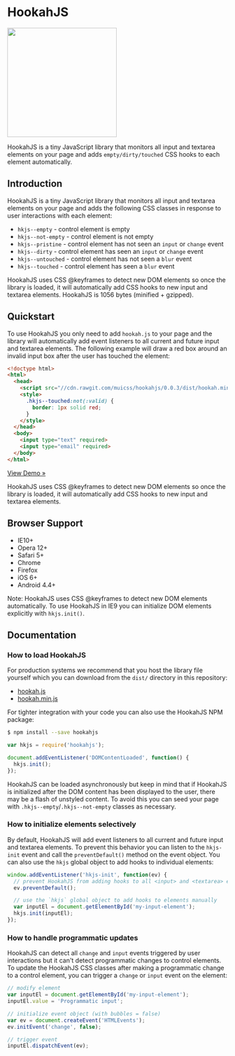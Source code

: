 # HookahJS

<img src="https://www.muicss.com/static/images/hookahjs.svg?1" width="250px">

HookahJS is a tiny JavaScript library that monitors all input and textarea elements on your page and adds `empty/dirty/touched` CSS hooks to each element automatically.

## Introduction

HookahJS is a tiny JavaScript library that monitors all input and textarea elements on your page and adds the following CSS classes in response to user interactions with each element:

  * `hkjs--empty` - control element is empty
  * `hkjs--not-empty` - control element is not empty
  * `hkjs--pristine` - control element has not seen an `input` or `change` event
  * `hkjs--dirty` - control element has seen an `input` or `change` event
  * `hkjs--untouched` - control element has not seen a `blur` event
  * `hkjs--touched` - control element has seen a `blur` event

HookahJS uses CSS @keyframes to detect new DOM elements so once the library is loaded, it will automatically add CSS hooks to new input and textarea elements. HookahJS is 1056 bytes (minified + gzipped).

## Quickstart

To use HookahJS you only need to add `hookah.js` to your page and the library will automatically add event listeners to all current and future input and textarea elements. The following example will draw a red box around an invalid input box after the user has touched the element:

```html
<!doctype html>
<html>
  <head>
    <script src="//cdn.rawgit.com/muicss/hookahjs/0.0.3/dist/hookah.min.js"></script>
    <style>
      .hkjs--touched:not(:valid) {
        border: 1px solid red;
      }
    </style>
  </head>
  <body>
    <input type="text" required>
    <input type="email" required>
  </body>
</html>
```

[View Demo &raquo;](https://jsfiddle.net/muicss/y4eat0hu/)

HookahJS uses CSS @keyframes to detect new DOM elements so once the library is loaded, it will automatically add CSS hooks to new input and textarea elements.

## Browser Support

 * IE10+
 * Opera 12+
 * Safari 5+
 * Chrome
 * Firefox
 * iOS 6+
 * Android 4.4+

Note: HookahJS uses CSS @keyframes to detect new DOM elements automatically. To use HookahJS in IE9 you can initialize DOM elements explicitly with `hkjs.init()`.

## Documentation

### How to load HookahJS

For production systems we recommend that you host the library file yourself which you can download from the `dist/` directory in this repository:

 * [hookah.js](https://cdn.rawgit.com/muicss/hookahjs/0.0.3/dist/hookah.js)
 * [hookah.min.js](https://cdn.rawgit.com/muicss/hookahjs/0.0.3/dist/hookah.min.js)

For tighter integration with your code you can also use the HookahJS NPM package: 

```bash
$ npm install --save hookahjs
```

```javascript
var hkjs = require('hookahjs');

document.addEventListener('DOMContentLoaded', function() {
  hkjs.init();
});
```

HookahJS can be loaded asynchronously but keep in mind that if HookahJS is initialized after the DOM content has been displayed to the user, there may be a flash of unstyled content. To avoid this you can seed your page with `.hkjs--empty`/`.hkjs--not-empty` classes as necessary.

### How to initialize elements selectively

By default, HookahJS will add event listeners to all current and future input and textarea elements. To prevent this behavior you can listen to the `hkjs-init` event and call the `preventDefault()` method on the event object. You can also use the `hkjs` global object to add hooks to individual elements:

```javascript
window.addEventListener('hkjs-init', function(ev) {
  // prevent HookahJS from adding hooks to all <input> and <textarea> elements
  ev.preventDefault();

  // use the `hkjs` global object to add hooks to elements manually
  var inputEl = document.getElementById('my-input-element');
  hkjs.init(inputEl);
});
```

### How to handle programmatic updates

HookahJS can detect all `change` and `input` events triggered by user interactions but it can't detect programmatic changes to control elements. To update the HookahJS CSS classes after making a programmatic change to a control element, you can trigger a `change` or `input` event on the element:

```javascript
// modify element
var inputEl = document.getElementById('my-input-element');
inputEl.value = 'Programmatic input';

// initialize event object (with bubbles = false)
var ev = document.createEvent('HTMLEvents');
ev.initEvent('change', false);

// trigger event
inputEl.dispatchEvent(ev);
```
